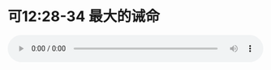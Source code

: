 # 可12:28-34 最大的诫命

<audio style="width: 100%;" preload="false" controls controlslist="nodownload"><source src="//cdn.wechat.edu.pl/audio/mp3/old/27535.mp3" type="audio/mpeg">Your browser does not support the audio element.</audio>


